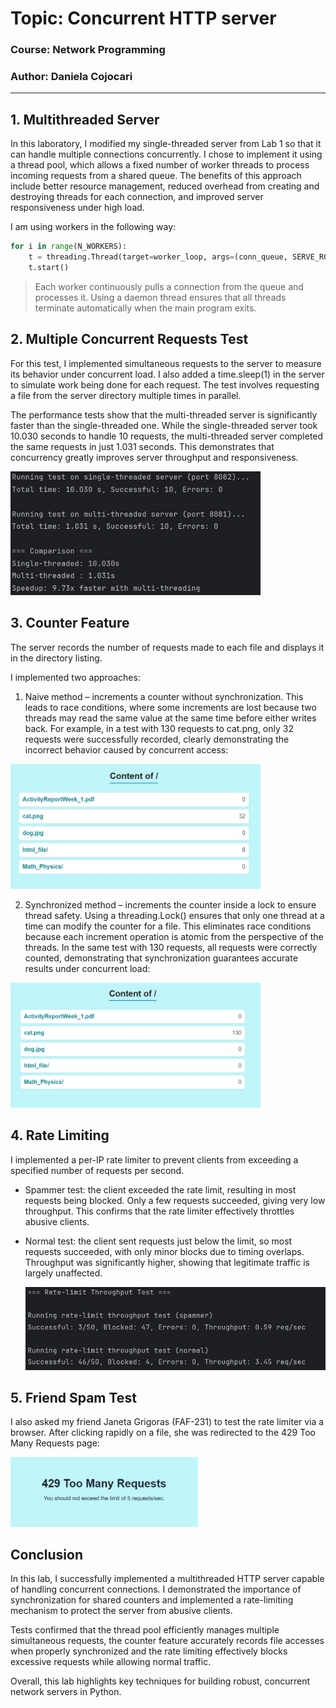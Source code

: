 # Topic: Concurrent HTTP server

### Course: Network Programming
### Author: Daniela Cojocari

----
## 1. Multithreaded Server
In this laboratory, I modified my single-threaded server from Lab 1 so that it can handle multiple connections 
concurrently. I chose to implement it using a thread pool, which allows a fixed number of worker threads to process 
incoming requests from a shared queue. The benefits of this approach include better resource management, reduced 
overhead from creating and destroying threads for each connection, and improved server responsiveness under high load.

I am using workers in the following way:
```python
for i in range(N_WORKERS):
    t = threading.Thread(target=worker_loop, args=(conn_queue, SERVE_ROOT), daemon=True)
    t.start()
```
> Each worker continuously pulls a connection from the queue and processes it. Using a daemon thread ensures that all 
> threads terminate automatically when the main program exits.

## 2. Multiple Concurrent Requests Test
For this test, I implemented simultaneous requests to the server to measure its behavior under concurrent load. I also
added a time.sleep(1) in the server to simulate work being done for each request. The test involves requesting a file 
from the server directory multiple times in parallel.

The performance tests show that the multi-threaded server is significantly faster than the single-threaded one. While 
the single-threaded server took 10.030 seconds to handle 10 requests, the multi-threaded server completed the same 
requests in just 1.031 seconds. This demonstrates that concurrency greatly improves server throughput and responsiveness.

<img src="screenshots/multipleReqTest.jpg" width="400">

## 3. Counter Feature
The server records the number of requests made to each file and displays it in the directory listing.

I implemented two approaches:
1. Naive method – increments a counter without synchronization. This leads to race conditions, where some increments 
are lost because two threads may read the same value at the same time before either writes back. For example, in a test 
with 130 requests to cat.png, only 32 requests were successfully recorded, clearly demonstrating the incorrect behavior 
caused by concurrent access:
<img src="screenshots/naiveMethod.jpg" width="400">

2. Synchronized method – increments the counter inside a lock to ensure thread safety. Using a threading.Lock() ensures 
that only one thread at a time can modify the counter for a file. This eliminates race conditions because each increment 
operation is atomic from the perspective of the threads. In the same test with 130 requests, all requests were correctly
counted, demonstrating that synchronization guarantees accurate results under concurrent load:
<img src="screenshots/LockWay.jpg" width="400">



## 4. Rate Limiting
I implemented a per-IP rate limiter to prevent clients from exceeding a specified number of requests per second.
- Spammer test: the client exceeded the rate limit, resulting in most requests being blocked. Only a few requests 
succeeded, giving very low throughput. This confirms that the rate limiter effectively throttles abusive clients. 
- Normal test: the client sent requests just below the limit, so most requests succeeded, with only minor blocks due to 
timing overlaps. Throughput was significantly higher, showing that legitimate traffic is largely unaffected.

   <img src="screenshots/rateTest.jpg">


## 5. Friend Spam Test 

I also asked my friend Janeta Grigoras (FAF-231) to test the rate limiter via a browser. After clicking rapidly on a 
file, she was redirected to the 429 Too Many Requests page:

<img src="screenshots/429error.jpg" width="300">



## Conclusion
In this lab, I successfully implemented a multithreaded HTTP server capable of handling concurrent connections. I 
demonstrated the importance of synchronization for shared counters and implemented a rate-limiting mechanism to protect 
the server from abusive clients.

Tests confirmed that the thread pool efficiently manages multiple simultaneous requests, the counter feature accurately 
records file accesses when properly synchronized and the rate limiting effectively blocks excessive requests while allowing
normal traffic.

Overall, this lab highlights key techniques for building robust, concurrent network servers in Python.
